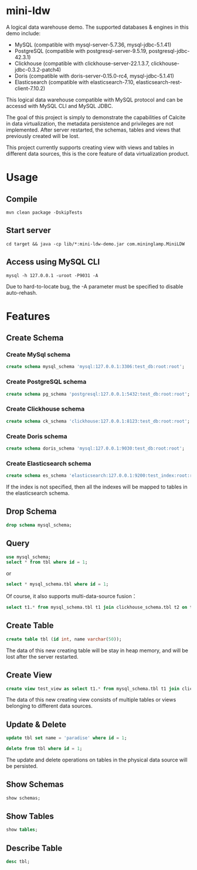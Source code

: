 # mini-ldw

A logical data warehouse demo. 
The supported databases & engines in this demo include:
* MySQL (compatible with mysql-server-5.7.36, mysql-jdbc-5.1.41)
* PostgreSQL (compatible with postgresql-server-9.5.19, postgresql-jdbc-42.3.1)
* Clickhouse (compatible with clickhouse-server-22.1.3.7, clickhouse-jdbc-0.3.2-patch4)
* Doris (compatible with doris-server-0.15.0-rc4, mysql-jdbc-5.1.41)
* Elasticsearch (compatible with elasticsearch-7.10, elasticsearch-rest-client-7.10.2)

This logical data warehouse compatible with MySQL protocol and can be accessd with MySQL CLI and MySQL JDBC.

The goal of this project is simply to demonstrate the capabilities of Calcite in data virtualization, the metadata persistence and privileges are not implemented. After server restarted, the schemas, tables and views that previously created will be lost.

This project currently supports creating view with views and tables in different data sources, this is the core feature of data virtualization product.

# Usage

## Compile

```
mvn clean package -DskipTests
```

## Start server

```
cd target && java -cp lib/*:mini-ldw-demo.jar com.mininglamp.MiniLDW
```

## Access using MySQL CLI

```
mysql -h 127.0.0.1 -uroot -P9031 -A
```
Due to hard-to-locate bug, the -A parameter must be specified to disable auto-rehash.

# Features

## Create Schema

### Create MySql schema

``` sql
create schema mysql_schema 'mysql:127.0.0.1:3306:test_db:root:root';
```

### Create PostgreSQL schema

``` sql
create schema pg_schema 'postgresql:127.0.0.1:5432:test_db:root:root';
```

### Create Clickhouse schema

``` sql
create schema ck_schema 'clickhouse:127.0.0.1:8123:test_db:root:root';
```

### Create Doris schema

``` sql
create schema doris_schema 'mysql:127.0.0.1:9030:test_db:root:root';
```

### Create Elasticsearch schema

``` sql
create schema es_schema 'elasticsearch:127.0.0.1:9200:test_index:root:root';
```

If the index is not specified, then all the indexes will be mapped to tables in the elasticsearch schema.

## Drop Schema

``` sql
drop schema mysql_schema;
```

## Query

``` sql
use mysql_schema;
select * from tbl where id = 1;
```

or

``` sql
select * mysql_schema.tbl where id = 1;
```

Of course, it also supports multi-data-source fusion：

``` sql
select t1.* from mysql_schema.tbl t1 join clickhouse_schema.tbl t2 on t1.object_id = t2.id where t2.name in (’happy‘, 'Chinese', 'new', 'year');
```

## Create Table

``` sql
create table tbl (id int, name varchar(50));
```

The data of this new creating table will be stay in heap memory, and will be lost after the server restarted.

## Create View

``` sql
create view test_view as select t1.* from mysql_schema.tbl t1 join clickhouse_schema.tbl t2 on t1.object_id = t2.id;
```

The data of this new creating view consists of multiple tables or views belonging to different data sources.

## Update & Delete

``` sql
update tbl set name = 'paradise' where id = 1;
```

``` sql
delete from tbl where id = 1;
```

The update and delete operations on tables in the physical data source will be persisted.

## Show Schemas

``` sql
show schemas;
```

## Show Tables

``` sql
show tables;
```

## Describe Table

``` sql
desc tbl;
```
